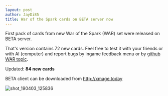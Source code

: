 ```yaml
---
layout: post
author: JayDi85
title: War of the Spark cards on BETA server now
---
```

First pack of cards from new War of the Spark (WAR) set were released on BETA server.

That's version contains 72 new cards. Feel free to test it with your friends or with AI (computer) and report bugs by ingame feedback menu or by <a href="https://github.com/magefree/mage/issues/5662">github WAR topic</a>.

Updated: <b>84 new cards</b>

BETA client can be downloaded from <a href="http://xmage.today">http://xmage.today</a>

![shot_190403_125836](https://user-images.githubusercontent.com/8344157/55466844-121f8880-5611-11e9-8382-afdb662d4035.png)